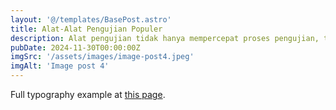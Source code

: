 ```yaml
---
layout: '@/templates/BasePost.astro'
title: Alat-Alat Pengujian Populer
description: Alat pengujian tidak hanya mempercepat proses pengujian, tetapi juga meningkatkan akurasi dan efektivitasnya.
pubDate: 2024-11-30T00:00:00Z
imgSrc: '/assets/images/image-post4.jpeg'
imgAlt: 'Image post 4'
---
```


Full typography example at [this page](../sixth-post/).
